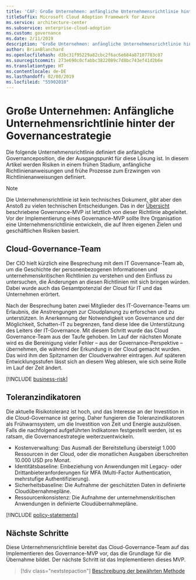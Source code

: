 ```yaml
---
title: 'CAF: Große Unternehmen: anfängliche Unternehmensrichtlinie hinter der Governancestrategie'
titleSuffix: Microsoft Cloud Adoption Framework for Azure
ms.service: architecture-center
ms.subservice: enterprise-cloud-adoption
ms.custom: governance
ms.date: 2/11/2019
description: 'Große Unternehmen: anfängliche Unternehmensrichtlinie hinter der Governancestrategie'
author: BrianBlanchard
ms.openlocfilehash: d3bc31f95229a82cbc2f6ac6e684a87107783c07
ms.sourcegitcommit: 273e690c0cfabbc3822089c7d8bc743ef41d2b6e
ms.translationtype: HT
ms.contentlocale: de-DE
ms.lasthandoff: 02/08/2019
ms.locfileid: "55902010"
---
```

# <a name="large-enterprise-initial-corporate-policy-behind-the-governance-strategy"></a>Große Unternehmen: Anfängliche Unternehmensrichtlinie hinter der Governancestrategie

Die folgende Unternehmensrichtlinie definiert die anfängliche Governanceposition, die der Ausgangspunkt für diese Lösung ist. In diesem Artikel werden Risiken in einem frühen Stadium, anfängliche Richtlinienanweisungen und frühe Prozesse zum Erzwingen von Richtlinienanweisungen definiert.

> [!NOTE]
>Die Unternehmensrichtlinie ist kein technisches Dokument, gibt aber den Anstoß zu vielen technischen Entscheidungen. Das in der [Übersicht](./overview.md) beschriebene Governance-MVP ist letztlich von dieser Richtlinie abgeleitet. Vor der Implementierung eines Governance-MVP sollte Ihre Organisation eine Unternehmensrichtlinie entwickeln, die auf Ihren eigenen Zielen und geschäftlichen Risiken basiert.

## <a name="cloud-governance-team"></a>Cloud-Governance-Team

Der CIO hielt kürzlich eine Besprechung mit dem IT Governance-Team ab, um die Geschichte der personenbezogenen Informationen und unternehmenskritischen Richtlinien zu verstehen und den Einfluss zu untersuchen, die Änderungen an diesen Richtlinien mit sich bringen würden. Dabei wurde auch das Gesamtpotenzial der Cloud für IT und das Unternehmen erörtert.

Nach der Besprechung baten zwei Mitglieder des IT-Governance-Teams um Erlaubnis, die Anstrengungen zur Cloudplanung zu erforschen und zu unterstützen. In Anerkennung der Notwendigkeit von Governance und der Möglichkeit, Schatten-IT zu begrenzen, fand diese Idee die Unterstützung des Leiters der IT-Governance. Mit diesem Schritt wurde das Cloud Governance-Team aus der Taufe gehoben. Im Lauf der nächsten Monate wird es die Bereinigung vieler Fehler – aus der Governance-Perspektive – übernehmen, die während der Erkundung in der Cloud gemacht wurden. Das wird ihm den Spitznamen der Cloudverwahrer eintragen. Auf späteren Entwicklungsstufen lässt sich an diesem Weg ablesen, wie sich seine Rolle im Lauf der Zeit ändert.

[!INCLUDE [business-risk](../../../../../includes/cloud-adoption/governance/business-risks.md)]

## <a name="tolerance-indicators"></a>Toleranzindikatoren

Die aktuelle Risikotoleranz ist hoch, und das Interesse an der Investition in die Cloud-Governance ist gering. Daher fungieren die Toleranzindikatoren als Frühwarnsystem, um die Investition von Zeit und Energie auszulösen. Falls die nachfolgend aufgeführten Indikatoren festgestellt werden, ist es ratsam, die Governancestrategie weiterzuentwickeln.

- Kostenverwaltung: Das Ausmaß der Bereitstellung übersteigt 1.000 Ressourcen in der Cloud, oder die monatlichen Ausgaben überschreiten 10.000 USD pro Monat.
- Identitätsbaseline: Einbeziehung von Anwendungen mit Legacy- oder Drittanbieteranforderungen für MFA (Multi-Factor Authentication, mehrstufige Authentifizierung).
- Sicherheitsbaseline: Die Aufnahme der geschützten Daten in definierte Cloudübernahmepläne.
- Ressourcenkonsistenz: Die Aufnahme der unternehmenskritischen Anwendungen in definierte Cloudübernahmepläne.

[!INCLUDE [policy-statements](../../../../../includes/cloud-adoption/governance/policy-statements.md)]

## <a name="next-steps"></a>Nächste Schritte

Diese Unternehmensrichtlinie bereitet das Cloud-Governance-Team auf das Implementieren des Governance-MVP vor, das die Grundlage für die Übernahme bildet. Der nächste Schritt ist das Implementieren dieses MVP.

> [!div class="nextstepaction"]
> [Beschreibung der bewährten Methode](./best-practice-explained.md)